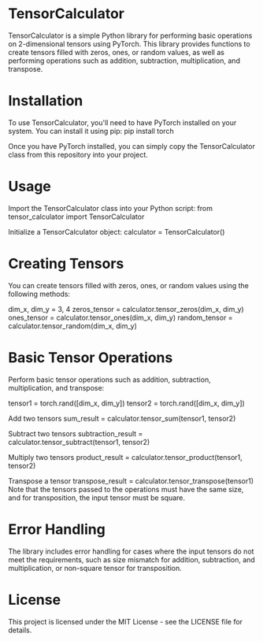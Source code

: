 # TensorCalculator
TensorCalculator is a simple Python library for performing basic operations on 2-dimensional tensors using PyTorch. This library provides functions to create tensors filled with zeros, ones, or random values, as well as performing operations such as addition, subtraction, multiplication, and transpose.

# Installation
To use TensorCalculator, you'll need to have PyTorch installed on your system. You can install it using pip: pip install torch

Once you have PyTorch installed, you can simply copy the TensorCalculator class from this repository into your project.

# Usage
Import the TensorCalculator class into your Python script: from tensor_calculator import TensorCalculator

Initialize a TensorCalculator object: calculator = TensorCalculator()

# Creating Tensors
You can create tensors filled with zeros, ones, or random values using the following methods:

dim_x, dim_y = 3, 4 zeros_tensor = calculator.tensor_zeros(dim_x, dim_y) ones_tensor = calculator.tensor_ones(dim_x, dim_y) random_tensor = calculator.tensor_random(dim_x, dim_y)

# Basic Tensor Operations
Perform basic tensor operations such as addition, subtraction, multiplication, and transpose:

tensor1 = torch.rand([dim_x, dim_y]) tensor2 = torch.rand([dim_x, dim_y])

Add two tensors sum_result = calculator.tensor_sum(tensor1, tensor2)

Subtract two tensors subtraction_result = calculator.tensor_subtract(tensor1, tensor2)

Multiply two tensors product_result = calculator.tensor_product(tensor1, tensor2)

Transpose a tensor transpose_result = calculator.tensor_transpose(tensor1) Note that the tensors passed to the operations must have the same size, and for transposition, the input tensor must be square.

# Error Handling
The library includes error handling for cases where the input tensors do not meet the requirements, such as size mismatch for addition, subtraction, and multiplication, or non-square tensor for transposition.

# License
This project is licensed under the MIT License - see the LICENSE file for details.
